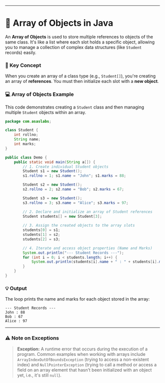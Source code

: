 
---

# 🧩 Array of Objects in Java

An **Array of Objects** is used to store multiple references to objects of the same class. It's like a list where each slot holds a specific object, allowing you to manage a collection of complex data structures (like `Student` records) easily.

### 🔑 Key Concept

When you create an array of a class type (e.g., `Student[]`), you're creating an array of **references**. You must then initialize each slot with a **new object**.

### 💻 Array of Objects Example

This code demonstrates creating a `Student` class and then managing multiple `Student` objects within an array.

```java
package com.asaslabs;

class Student {
    int rollno;
    String name;
    int marks;
}

public class Demo {
    public static void main(String a[]) {
        // 1. Create individual Student objects
        Student s1 = new Student();
        s1.rollno = 1; s1.name = "John"; s1.marks = 88;

        Student s2 = new Student();
        s2.rollno = 2; s2.name = "Bob"; s2.marks = 67;

        Student s3 = new Student();
        s3.rollno = 3; s3.name = "Alice"; s3.marks = 97;

        // 2. Declare and initialize an array of Student references
        Student students[] = new Student[3];
        
        // 3. Assign the created objects to the array slots
        students[0] = s1;
        students[1] = s2;
        students[2] = s3;

        // 4. Iterate and access object properties (Name and Marks)
        System.out.println("--- Student Records ---");
        for (int i = 0; i < students.length; i++) {
            System.out.println(students[i].name + " : " + students[i].marks);
        }
    }
}
```

### 💡 Output

The loop prints the name and marks for each object stored in the array:

```
--- Student Records ---
John : 88
Bob : 67
Alice : 97
```

-----

### ⚠️ Note on Exceptions

> **Exception:** A runtime error that occurs during the execution of a program. Common examples when working with arrays include `ArrayIndexOutOfBoundsException` (trying to access a non-existent index) and `NullPointerException` (trying to call a method or access a field on an array element that hasn't been initialized with an object yet, i.e., it's still `null`).